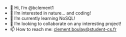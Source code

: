 - 👋 Hi, I’m @bclement1
- 👀 I’m interested in nature... and coding!
- 🌱 I’m currently learning NoSQL!
- 💞️ I’m looking to collaborate on any interesting project!
- 📫 How to reach me: clement.boulay@student-cs.fr

<!---
bclement1/bclement1 is a ✨ special ✨ repository because its `README.md` (this file) appears on your GitHub profile.
You can click the Preview link to take a look at your changes.
--->
